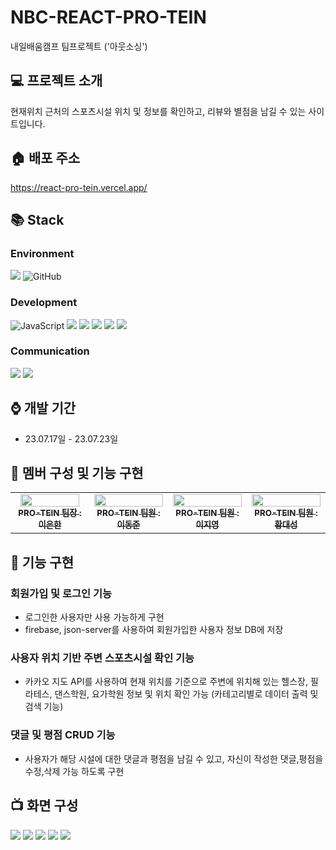 # NBC-REACT-PRO-TEIN

내일배움캠프 팀프로젝트 ('아웃소싱')

## 💻 프로젝트 소개

현재위치 근처의 스포츠시설 위치 및 정보를 확인하고,
리뷰와 별점을 남길 수 있는 사이트입니다.

## 🏠 배포 주소

https://react-pro-tein.vercel.app/

## 📚 Stack
### Environment
<img src="https://img.shields.io/badge/visualstudiocode-007ACC?style=for-the-badge&logo=visualstudiocode&logoColor=white"> <img alt="GitHub" src ="https://img.shields.io/badge/GitHub-181717.svg?&style=for-the-badge&logo=GitHub&logoColor=white"/>

### Development
 <img alt="JavaScript" src ="https://img.shields.io/badge/JavaScriipt-F7DF1E.svg?&style=for-the-badge&logo=JavaScript&logoColor=black"/> <img src="https://img.shields.io/badge/react-61DAFB?style=for-the-badge&logo=react&logoColor=black"> <img src="https://img.shields.io/badge/firebase-FFCA28?style=for-the-badge&logo=firebase&logoColor=white"> <img src="https://img.shields.io/badge/styledcomponents-DB7093?style=for-the-badge&logo=styledcomponents&logoColor=white">
 <img src="https://img.shields.io/badge/reactquery-FF4154?style=for-the-badge&logo=reactquery&logoColor=white"> <img src="https://img.shields.io/badge/reactrouter-CA4245?style=for-the-badge&logo=reactrouter&logoColor=white">

 ### Communication
 <img src="https://img.shields.io/badge/slack-4A154B?style=for-the-badge&logo=slack&logoColor=white"> <img src="https://img.shields.io/badge/notion-000000?style=for-the-badge&logo=notion&logoColor=white">


## ⌚ 개발 기간
* 23.07.17일 - 23.07.23일

## 🎎 멤버 구성 및 기능 구현
<table>
  <tbody>
    <tr>
      <td align="center"><a href="https://github.com/TerryEHLee"><img src="https://avatars.githubusercontent.com/u/130021467?v=4" width="92.7%;" alt=""/><br /><sub><b>PRO-TEIN 팀장 : 이은한</b></sub></a><br /></td>
      <td align="center"><a href="https://github.com/podoDJ"><img src="https://avatars.githubusercontent.com/u/129176767?v=4" width="100%;" alt=""/><br /><sub><b>PRO-TEIN 팀원 : 이동준</b></sub></a><br /></td>
      <td align="center"><a href="https://github.com/lizzieFEstudy"><img src="https://avatars.githubusercontent.com/u/117324859?v=4" width="100%;" alt=""/><br /><sub><b>PRO-TEIN 팀원 : 이지영</b></sub></a><br /></td>
      <td align="center"><a href="https://github.com/hwangdae"><img src="https://avatars.githubusercontent.com/u/105066603?v=4" width="100%;" alt=""/><br /><sub><b>PRO-TEIN 팀원 : 황대성</b></sub></a><br /></td>
    </tr>
  </tbody>
</table>

## 🚩 기능 구현
### 회원가입 및 로그인 기능
* 로그인한 사용자만 사용 가능하게 구현
* firebase, json-server를 사용하여 회원가입한 사용자 정보 DB에 저장

### 사용자 위치 기반 주변 스포츠시설 확인 기능
* 카카오 지도 API를 사용하여 현재 위치를 기준으로 주변에 위치해 있는 헬스장, 필라테스, 댄스학원, 요가학원 정보 및 위치 확인 가능
(카테고리별로 데이터 출력 및 검색 기능)

### 댓글 및 평점 CRUD 기능
* 사용자가 해당 시설에 대한 댓글과 평점을 남길 수 있고, 자신이 작성한 댓글,평점을 수정,삭제 가능 하도록 구현

## 📺 화면 구성

<img src="https://github.com/TerryEHLee/-REACT-PRO-tain/assets/105066603/40d12ad1-3439-438c-a344-d183bd807e2b">
<img src="https://github.com/TerryEHLee/-REACT-PRO-tain/assets/105066603/975e8a48-0420-4832-a2d5-f4874f2d9146">
<img src="https://github.com/TerryEHLee/-REACT-PRO-tain/assets/105066603/6e35499b-da9f-47d2-a402-546b455321fe">
<img src="https://github.com/TerryEHLee/-REACT-PRO-tain/assets/105066603/3c37a2ea-eec5-4840-a87a-678f3d044be0">
<img src="https://github.com/TerryEHLee/-REACT-PRO-tain/assets/105066603/376fd09e-44b8-41b6-a138-aad2c1431e0d">




